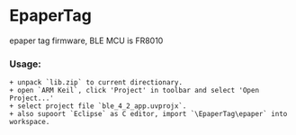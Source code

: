 # EpaperTag
 epaper tag firmware, BLE MCU is FR8010
### Usage:
    + unpack `lib.zip` to current directionary.
    + open `ARM Keil`, click 'Project' in toolbar and select 'Open Project...'
    + select project file `ble_4_2_app.uvprojx`.
    + also supoort `Eclipse` as C editor, import `\EpaperTag\epaper` into workspace.

